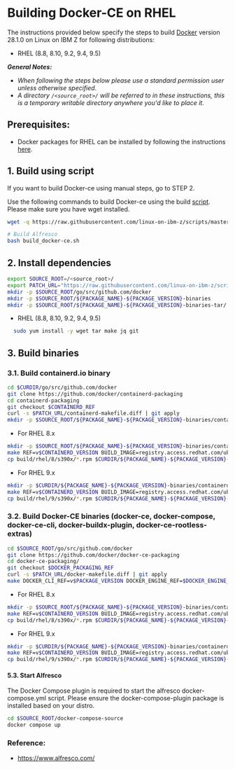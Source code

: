 # Building Docker-CE on RHEL

The instructions provided below specify the steps to build [Docker](https://www.docker.com/) version 28.1.0 on Linux on IBM Z for following distributions:

* RHEL (8.8, 8.10, 9.2, 9.4, 9.5)

_**General Notes:**_

* _When following the steps below please use a standard permission user unless otherwise specified._
* _A directory `/<source_root>/` will be referred to in these instructions, this is a temporary writable directory anywhere you'd like to place it._

## Prerequisites:

* Docker packages for RHEL can be installed by following the instructions [here](https://docs.docker.com/engine/install/#server).


## 1. Build using script

If you want to build Docker-ce using manual steps, go to STEP 2.

Use the following commands to build Docker-ce using the build [script](https://github.com/linux-on-ibm-z/scripts/tree/master/Docker-ce). Please make sure you have wget installed.

```bash
wget -q https://raw.githubusercontent.com/linux-on-ibm-z/scripts/master/Docker-ce/28.1.0/build_docker_ce.sh

# Build Alfresco
bash build_docker-ce.sh
```

## 2. Install dependencies

  ```bash
  export SOURCE_ROOT=/<source_root>/
  export PATCH_URL="https://raw.githubusercontent.com/linux-on-ibm-z/scripts/master/Docker-ce/28.1.0/patch"
  mkdir -p $SOURCE_ROOT/go/src/github.com/docker
  mkdir -p $SOURCE_ROOT/${PACKAGE_NAME}-${PACKAGE_VERSION}-binaries
  mkdir -p $SOURCE_ROOT/${PACKAGE_NAME}-${PACKAGE_VERSION}-binaries-tar/
  ```

  * RHEL (8.8, 8.10, 9.2, 9.4, 9.5)
  ```bash
    sudo yum install -y wget tar make jq git
  ```


## 3. Build binaries
### 3.1. Build containerd.io binary

```bash
cd $CURDIR/go/src/github.com/docker
git clone https://github.com/docker/containerd-packaging
cd containerd-packaging
git checkout $CONTAINERD_REF
curl -s $PATCH_URL/containerd-makefile.diff | git apply
mkdir -p $SOURCE_ROOT/${PACKAGE_NAME}-${PACKAGE_VERSION}-binaries/containerd/
```

- For RHEL 8.x
```bash
mkdir -p $SOURCE_ROOT/${PACKAGE_NAME}-${PACKAGE_VERSION}-binaries/containerd/rhel-8
make REF=v$CONTAINERD_VERSION BUILD_IMAGE=registry.access.redhat.com/ubi8/ubi
cp build/rhel/8/s390x/*.rpm $CURDIR/${PACKAGE_NAME}-${PACKAGE_VERSION}-binaries/containerd/rhel-8/
```

- For RHEL 9.x
```bash
mkdir -p $CURDIR/${PACKAGE_NAME}-${PACKAGE_VERSION}-binaries/containerd/rhel-9
make REF=v$CONTAINERD_VERSION BUILD_IMAGE=registry.access.redhat.com/ubi9/ubi
cp build/rhel/9/s390x/*.rpm $CURDIR/${PACKAGE_NAME}-${PACKAGE_VERSION}-binaries/containerd/rhel-9/
```
### 3.2. Build Docker-CE binaries (docker-ce, docker-compose, docker-ce-cli, docker-buildx-plugin, docker-ce-rootless-extras)

```bash
cd $SOURCE_ROOT/go/src/github.com/docker
git clone https://github.com/docker/docker-ce-packaging
cd docker-ce-packaging/
git checkout $DOCKER_PACKAGING_REF
curl -s $PATCH_URL/docker-makefile.diff | git apply
make DOCKER_CLI_REF=v$PACKAGE_VERSION DOCKER_ENGINE_REF=$DOCKER_ENGINE_REF DOCKER_PACKAGING_REF=$DOCKER_PACKAGING_REF DOCKER_COMPOSE_REF=$DOCKER_COMPOSE_REF DOCKER_BUILDX_REF=$DOCKER_BUILDX_REF checkout
```

- For RHEL 8.x
```bash
mkdir -p $SOURCE_ROOT/${PACKAGE_NAME}-${PACKAGE_VERSION}-binaries/containerd/rhel-8
make REF=v$CONTAINERD_VERSION BUILD_IMAGE=registry.access.redhat.com/ubi8/ubi
cp build/rhel/8/s390x/*.rpm $CURDIR/${PACKAGE_NAME}-${PACKAGE_VERSION}-binaries/containerd/rhel-8/
```

- For RHEL 9.x
```bash
mkdir -p $CURDIR/${PACKAGE_NAME}-${PACKAGE_VERSION}-binaries/containerd/rhel-9
make REF=v$CONTAINERD_VERSION BUILD_IMAGE=registry.access.redhat.com/ubi9/ubi
cp build/rhel/9/s390x/*.rpm $CURDIR/${PACKAGE_NAME}-${PACKAGE_VERSION}-binaries/containerd/rhel-9/
```






#### 5.3. Start Alfresco

The Docker Compose plugin is required to start the alfresco docker-compose.yml script. Please ensure the docker-compose-plugin package is installed based on your distro.

```bash
cd $SOURCE_ROOT/docker-compose-source
docker compose up
```

### Reference:

- https://www.alfresco.com/
